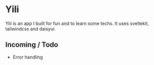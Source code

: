 # Yili

Yili is an app I built for fun and to learn some techs. It uses sveltekit, tailwindcss and daisyui.

## Incoming / Todo

- Error handling